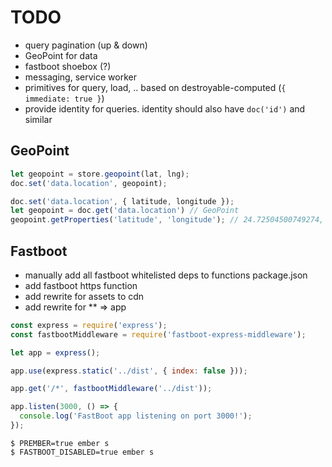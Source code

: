 # TODO

* query pagination (up & down)
* GeoPoint for data
* fastboot shoebox (?)
* messaging, service worker
* primitives for query, load, .. based on destroyable-computed (`{ immediate: true }`)
* provide identity for queries. identity should also have `doc('id')` and similar

## GeoPoint

``` javascript
let geopoint = store.geopoint(lat, lng);
doc.set('data.location', geopoint);
```

``` javascript
doc.set('data.location', { latitude, longitude });
let geopoint = doc.get('data.location') // GeoPoint
geopoint.getProperties('latitude', 'longitude'); // 24.72504500749274, 58.74554729994484
```

## Fastboot

* manually add all fastboot whitelisted deps to functions package.json
* add fastboot https function
* add rewrite for assets to cdn
* add rewrite for ** => app

``` javascript
const express = require('express');
const fastbootMiddleware = require('fastboot-express-middleware');

let app = express();

app.use(express.static('../dist', { index: false }));

app.get('/*', fastbootMiddleware('../dist'));

app.listen(3000, () => {
  console.log('FastBoot app listening on port 3000!');
});
```

```
$ PREMBER=true ember s
$ FASTBOOT_DISABLED=true ember s
```
